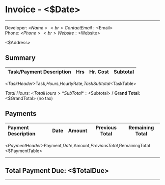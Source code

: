 # Invoice - <$Date>
---------------------------------------	
	
Developer: <$Name> <br>
Contact Email: <$Email> <br>
Phone: <$Phone> <br>
Website: <$Website> <br>

<$Address>
	
## Summary

Task/Payment Description                 | Hrs    | Hr. Cost  | Subtotal 
:----------------------------------------| ------ | --------- | --------
<$TaskHeader>$Task,$Hours,$HourlyRate,$TaskSubtotal
<$TaskTable> 

*Total Hours:* <$TotalHours> *Sub Total*: <$Subtotal> / **Grand Total:** <$GrandTotal> (no tax)

## Payments
Payment Description                       | Date      | Amount | Previous Total | Remaining Total
:---------------------------------------- | --------- | ------ | -------------- | ---------------
<$PaymentHeader>$Payment,$Date,$Amount,$PreviousTotal,$RemainingTotal
<$PaymentTable>

------------------------------------------
## Total Payment Due: <$TotalDue>
------------------------------------------